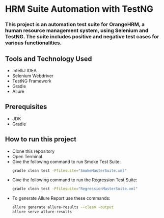 # HRM Suite Automation with TestNG
### This project is an automation test suite for OrangeHRM, a human resource management system, using Selenium and TestNG. The suite includes positive and negative test cases for various functionalities.

## Tools and Technology Used
- IntelliJ IDEA
- Selenium Webdriver
- TestNG Framework
- Gradle
- Allure

## Prerequisites
- JDK
- Gradle

## How to run this project
- Clone this repository
- Open Terminal
- Give the following command to run Smoke Test Suite:
  ```bash
  gradle clean test -Pfilesuite="SmokeMasterSuite.xml"
  ```
- Give the following command to run the Regression Test Suite:
  ```bash
  gradle clean test -Pfilesuite="RegressionMasterSuite.xml"
  ```
- To generate Allure Report use these commands:
  ```bash
  allure generate allure-results --clean -output
  allure serve allure-results
  ```

